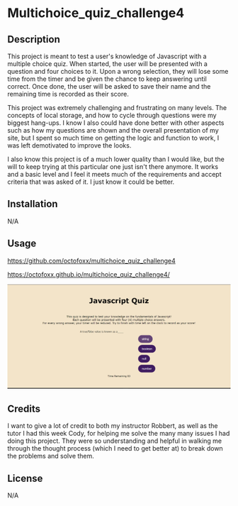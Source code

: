 # Multichoice_quiz_challenge4

## Description

This project is meant to test a user's knowledge of Javascript with a multiple choice quiz. When started, the user will be presented with a question and four choices to it. Upon a wrong selection, they will lose some time from the timer and be given the chance to keep answering until correct. Once done, the user will be asked to save their name and the remaining time is recorded as their score.

This project was extremely challenging and frustrating on many levels. The concepts of local storage, and how to cycle through questions were my biggest hang-ups. I know I also could have done better with other aspects such as how my questions are shown and the overall presentation of my site, but I spent so much time on getting the logic and function to work, I was left demotivated to improve the looks.

I also know this project is of a much lower quality than I would like, but the will to keep trying at this particular one just isn't there anymore. It works and a basic level and I feel it meets much of the requirements and accept criteria that was asked of it. I just know it could be better.

## Installation

N/A

## Usage

https://github.com/octofoxx/multichoice_quiz_challenge4

https://octofoxx.github.io/multichoice_quiz_challenge4/

 ![screenshot of a question from the quiz with timer missing some value](/assets/multi%20quiz.png)

## Credits

I want to give a lot of credit to both my instructor Robbert, as well as the tutor I had this week Cody, for helping me solve the many many issues I had doing this project. They were so understanding and helpful in walking me through the thought process (which I need to get better at) to break down the problems and solve them.

## License

N/A

